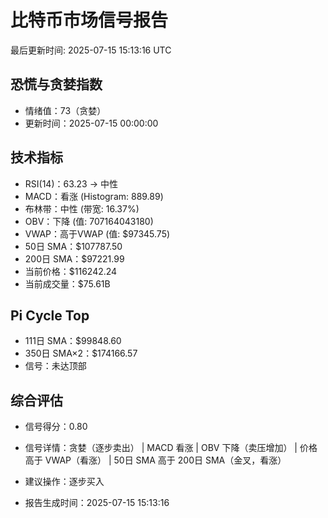 # 比特币市场信号报告

最后更新时间: 2025-07-15 15:13:16 UTC

## 恐慌与贪婪指数
- 情绪值：73（贪婪）
- 更新时间：2025-07-15 00:00:00

## 技术指标
- RSI(14)：63.23 → 中性
- MACD：看涨 (Histogram: 889.89)
- 布林带：中性 (带宽: 16.37%)
- OBV：下降 (值: 707164043180)
- VWAP：高于VWAP (值: $97345.75)
- 50日 SMA：$107787.50
- 200日 SMA：$97221.99
- 当前价格：$116242.24
- 当前成交量：$75.61B

## Pi Cycle Top
- 111日 SMA：$99848.60
- 350日 SMA×2：$174166.57
- 信号：未达顶部

## 综合评估
- 信号得分：0.80
- 信号详情：贪婪（逐步卖出） | MACD 看涨 | OBV 下降（卖压增加） | 价格高于 VWAP（看涨） | 50日 SMA 高于 200日 SMA（金叉，看涨）
- 建议操作：逐步买入

- 报告生成时间：2025-07-15 15:13:16